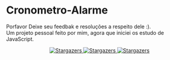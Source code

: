 # Cronometro-Alarme

Porfavor Deixe seu feedbak e resoluções a respeito dele :).
</br>
Um projeto pessoal feito por mim, agora que iniciei os estudo de JavaScript.

<p align="center">
  
  <a href="#">
    <img alt="Stargazers" src="https://img.shields.io/badge/<LABEL>-HTML-red">
  </a>
  
  <a href="#">
    <img alt="Stargazers" src="https://img.shields.io/badge/<LABEL>-CSS3-informational">
  </a>
  
  <a href="#">
    <img alt="Stargazers" src="https://img.shields.io/badge/<LABEL>-JAVASCRIPT-yellow">
  </a>
</p>
